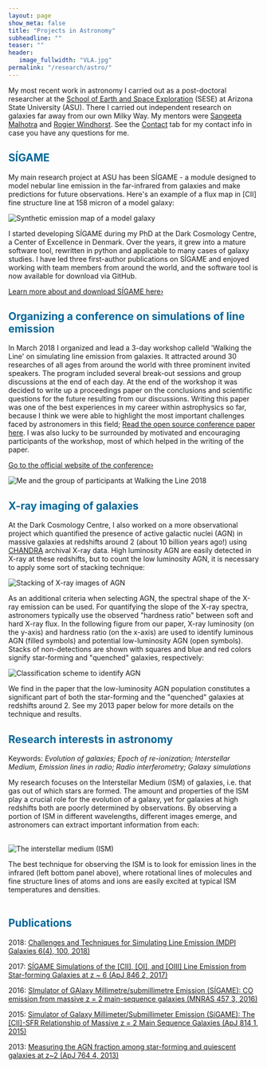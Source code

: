 ```yaml
---
layout: page
show_meta: false
title: "Projects in Astronomy"
subheadline: ""
teaser: ""
header:
   image_fullwidth: "VLA.jpg"
permalink: "/research/astro/"
---
```


My most recent work in astronomy I carried out as a post-doctoral researcher at the [School of Earth and Space Exploration](https://sese.asu.edu/) (SESE)
at Arizona State University (ASU). 
There I carried out independent research on galaxies far away from our own Milky Way. 
My mentors were [Sangeeta Malhotra](https://asu.pure.elsevier.com/en/persons/sangeeta-malhotra) and [Rogier Windhorst](http://sese-archive.asu.edu/people/rogier-windhorst). 
See the [Contact](http://kpolsen.github.io/Contact/) tab for my contact info in case you have any questions for me.

<h2 style="color: #006699">SÍGAME</h2>

My main research project at ASU has been SÍGAME - a module designed to model nebular line emission in the 
far-infrared from galaxies and make predictions for future observations. 
Here's an example of a flux map in [CII] fine structure line at 158 micron of a model galaxy:

![Synthetic emission map of a model galaxy](sigame1.png)

I started developing SÍGAME during my PhD at the Dark Cosmology Centre, a Center of Excellence in Denmark. 
Over the years, it grew into a mature software tool, rewritten in python and applicable to many cases of 
galaxy studies. 
I have led three first-author publications on SÍGAME and enjoyed working with team members from around the world, 
and the software tool is now available for download via GitHub. 

<a class="radius button small" href="{{ site.url }}/SIGAME_dev/">Learn more about and download SÍGAME here›</a>

<h2 style="color: #006699">Organizing a conference on simulations of line emission</h2>

In March 2018 I organized and lead a 3-day workshop calleld 'Walking the Line' on simulating line emission from galaxies. 
It attracted around 30 researches of all ages from around the world with three prominent invited speakers. 
The program included several break-out sessions and group discussions at the end of each day. 
At the end of the workshop it was decided to write up a proceedings paper on the conclusions 
and scientific questions for the future resulting from our discussions. 
Writing this paper was one of the best experiences in my career within astrophysics so far, because 
I think we were able to highlight the most important challenges faced by astronomers in this field; 
[Read the open source conference paper here](http://www.mdpi.com/2075-4434/6/4/100/htm). 
I was also lucky to be surrounded by motivated and encouraging participants of the workshop, most of which 
helped in the writing of the paper.

<a class="radius button small" href="{{ site.url }}/SIGAME_dev/">Go to the official website of the conference›</a>

![Me and the group of participants at Walking the Line 2018](group.jpg)

<h2 style="color: #006699">X-ray imaging of galaxies</h2>

At the Dark Cosmology Centre, I also worked on a more observational project which quantified the presence 
of active galactic nuclei (AGN) in massive galaxies at redshifts around 2 (about 10 billion years ago!) 
using [CHANDRA]() archival X-ray data. 
High luminosity AGN are easily detected in X-ray at these redshifts, but to count the low luminosity AGN, 
it is necessary to apply some sort of stacking technique:

![Stacking of X-ray images of AGN](agn.png)

As an additional criteria when selecting AGN, the spectral shape of the X-ray emission can be used. 
For quantifying the slope of the X-ray spectra, astronomers typically use the observed "hardness ratio" between 
soft and hard X-ray flux. In the following figure from our paper, X-ray luminosity (on the y-axis) and 
hardness ratio (on the x-axis) are used to identify luminous AGN (filled symbols) and 
potential low-luminosity AGN (open symbols). Stacks of non-detections are shown with squares 
and blue and red colors signify star-forming and "quenched" galaxies, respectively:

![Classification scheme to identify AGN](agn1.png)

We find in the paper that the low-luminosity AGN population constitutes a significant part of both the 
star-forming and the "quenched" galaxies at redshifts around 2. 
See my 2013 paper below for more details on the technique and results.

<h2 style="color: #006699">Research interests in astronomy</h2>
Keywords: <i>Evolution of galaxies; Epoch of re-ionization; Interstellar Medium, 
Emission lines in radio; Radio interferometry; Galaxy simulations</i> <br>

My research focuses on the Interstellar Medium (ISM) of galaxies, i.e. that gas out of which stars are formed. 
The amount and properties of the ISM play a crucial role for the evolution of a galaxy, yet for galaxies at 
high redshifts both are poorly determined by observations. 
By observing a portion of ISM in different wavelengths, different images emerge, 
and astronomers can extract important information from each:<br><br>

![The interstellar medium (ISM)](ism.jpg)

The best technique for observing the ISM is to look for emission lines in the infrared (left bottom panel above), 
where rotational lines of molecules and fine structure lines of atoms and ions are easily excited at 
typical ISM temperatures and densities. <br><br>

<h2 style="color: #006699">Publications</h2>

2018: <a href="http://www.mdpi.com/2075-4434/6/4/100/htm">Challenges and Techniques for Simulating Line Emission (MDPI Galaxies 6(4), 100, 2018)</a>

2017: <a href="http://adsabs.harvard.edu/abs/2017ApJ...846..105O">SÍGAME Simulations of the [CII], [OI], and [OIII] Line Emission from Star-forming Galaxies at z ~ 6 (ApJ 846 2, 2017)</a>

2016: <a href="http://adsabs.harvard.edu/cgi-bin/bib_query?arXiv:1507.00012">SImulator of GAlaxy Millimetre/submillimetre Emission (SÍGAME): CO emission from massive z = 2 main-sequence galaxies (MNRAS 457 3, 2016)</a>

2015: <a href="http://adsabs.harvard.edu/cgi-bin/bib_query?arXiv:1507.00362">Simulator of Galaxy Millimeter/Submillimeter Emission (SíGAME): The [CII]-SFR Relationship of Massive z = 2 Main Sequence Galaxies (ApJ 814 1, 2015)</a>

2013: <a href="http://adsabs.harvard.edu/cgi-bin/bib_query?arXiv:1212.1158">Measuring the AGN fraction among star-forming and quiescent galaxies at z~2 (ApJ 764 4, 2013)</a>
